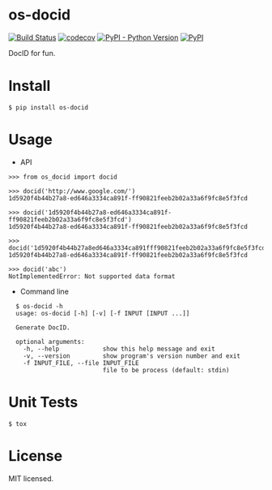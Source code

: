 # os-docid

[![Build Status](https://www.travis-ci.org/cfhamlet/os-docid.svg?branch=master)](https://www.travis-ci.org/cfhamlet/os-docid)
[![codecov](https://codecov.io/gh/cfhamlet/os-docid/branch/master/graph/badge.svg)](https://codecov.io/gh/cfhamlet/os-docid)
[![PyPI - Python Version](https://img.shields.io/pypi/pyversions/os-docid.svg)](https://pypi.python.org/pypi/os-docid)
[![PyPI](https://img.shields.io/pypi/v/os-docid.svg)](https://pypi.python.org/pypi/os-docid)

DocID for fun.

# Install

  `$ pip install os-docid`

# Usage

  * API
  ```
  >>> from os_docid import docid
  
  >>> docid('http://www.google.com/')
  1d5920f4b44b27a8-ed646a3334ca891f-ff90821feeb2b02a33a6f9fc8e5f3fcd
  
  >>> docid('1d5920f4b44b27a8-ed646a3334ca891f-ff90821feeb2b02a33a6f9fc8e5f3fcd')
  1d5920f4b44b27a8-ed646a3334ca891f-ff90821feeb2b02a33a6f9fc8e5f3fcd
  
  >>> docid('1d5920f4b44b27a8ed646a3334ca891fff90821feeb2b02a33a6f9fc8e5f3fcd')
  1d5920f4b44b27a8-ed646a3334ca891f-ff90821feeb2b02a33a6f9fc8e5f3fcd
  
  >>> docid('abc')  
  NotImplementedError: Not supported data format
  ```

  * Command line
  ```
    $ os-docid -h
    usage: os-docid [-h] [-v] [-f INPUT [INPUT ...]]

    Generate DocID.

    optional arguments:
      -h, --help            show this help message and exit
      -v, --version         show program's version number and exit
      -f INPUT_FILE, --file INPUT_FILE
                            file to be process (default: stdin)
  ```

# Unit Tests
  `$ tox`

# License
  MIT licensed.
